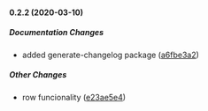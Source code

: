 #### 0.2.2 (2020-03-10)

##### Documentation Changes

*  added generate-changelog package ([a6fbe3a2](https://github.com/Lkubok/react-native-radio-trimmer/commit/a6fbe3a2fcad4a85fa30ef641eef97471845b1c9))

##### Other Changes

*  row funcionality ([e23ae5e4](https://github.com/Lkubok/react-native-radio-trimmer/commit/e23ae5e4f6916ae85591275b2c1595fd6e264362))

